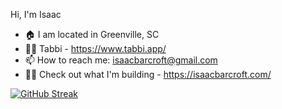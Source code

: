  Hi, I'm Isaac

- 🏠 I am located in Greenville, SC
- 👨‍💻 Tabbi - https://www.tabbi.app/
- 📫 How to reach me: isaacbarcroft@gmail.com
- 👷‍♂️ Check out what I'm building - https://isaacbarcroft.com/




[![GitHub Streak](https://streak-stats.demolab.com?user=isaacbarcroft&theme=vue-dark&hide_border=true&sideNums=F890E7&border=0BD3D3&stroke=0BD3D3&fire=FFFFFF&ring=F890E7&currStreakNum=0BD3D3&currStreakLabel=0BD3D3&background=0A0C10&sideLabels=0BD3D3&dates=0BD3D3)](https://git.io/streak-stats)       


